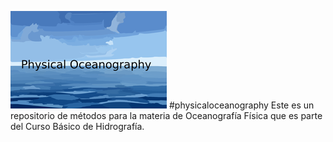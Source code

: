 ![Screenshot](logo.png)
#physicaloceanography
Este es un repositorio de métodos para la materia de Oceanografía Física que es parte del Curso Básico de Hidrografía. 
